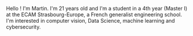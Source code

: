 Hello ! 
I'm Martin. I'm 21 years old and I'm a student in a 4th year (Master I) at the ECAM Strasbourg-Europe, a French generalist engineering school.
I'm interested in computer vision, Data Science, machine learning and cybersecurity.
